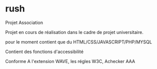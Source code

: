 # rush
Projet Association

Projet en cours de réalisation dans le cadre de projet universitaire.

pour le moment contient que du HTML/CSS/JAVASCRIPT/PHP/MYSQL

Contient des fonctions d'accessibilité

Conforme A l'extension WAVE, les régles W3C, Achecker AAA